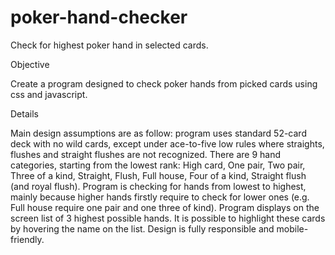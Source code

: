 # poker-hand-checker
Check for highest poker hand in selected cards.

Objective

Create a program designed to check poker hands from picked cards using css and javascript.

Details

Main design assumptions are as follow: program uses standard 52-card deck with no wild cards, except under ace-to-five low rules where straights, flushes and straight flushes are not recognized. There are 9 hand categories, starting from the lowest rank: High card, One pair, Two pair, Three of a kind, Straight, Flush, Full house, Four of a kind, Straight flush (and royal flush). Program is checking for hands from lowest to highest, mainly because higher hands firstly require to check for lower ones (e.g. Full house require one pair and one three of kind). Program displays on the screen list of 3 highest possible hands. It is possible to highlight these cards by hovering the name on the list. Design is fully responsible and mobile-friendly.

